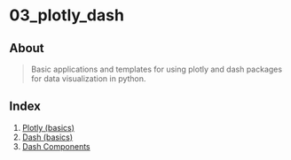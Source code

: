 # 03_plotly_dash

## About

> Basic applications and templates for using plotly and dash packages for data visualization in python.

## Index

1. [Plotly (basics)](01_plotly_basics/README.md)
2. [Dash (basics)](02_dash_basics/)
3. [Dash Components](03_dash_components/)
